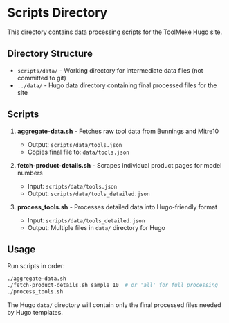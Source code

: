 # Scripts Directory

This directory contains data processing scripts for the ToolMeke Hugo site.

## Directory Structure

- `scripts/data/` - Working directory for intermediate data files (not committed to git)
- `../data/` - Hugo data directory containing final processed files for the site

## Scripts

1. **aggregate-data.sh** - Fetches raw tool data from Bunnings and Mitre10
   - Output: `scripts/data/tools.json`
   - Copies final file to: `data/tools.json`

2. **fetch-product-details.sh** - Scrapes individual product pages for model numbers
   - Input: `scripts/data/tools.json`
   - Output: `scripts/data/tools_detailed.json`

3. **process_tools.sh** - Processes detailed data into Hugo-friendly format
   - Input: `scripts/data/tools_detailed.json`
   - Output: Multiple files in `data/` directory for Hugo

## Usage

Run scripts in order:
```bash
./aggregate-data.sh
./fetch-product-details.sh sample 10  # or 'all' for full processing
./process_tools.sh
```

The Hugo `data/` directory will contain only the final processed files needed by Hugo templates.
